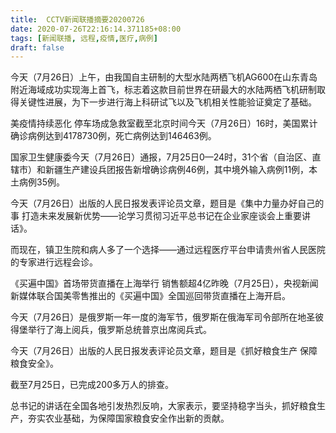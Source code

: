 ```yaml
---
title:  CCTV新闻联播摘要20200726
date: 2020-07-26T22:16:14.371185+08:00
tags: [新闻联播, 远程,疫情,医疗,病例]
draft: false
---
```


今天（7月26日）上午，由我国自主研制的大型水陆两栖飞机AG600在山东青岛附近海域成功实现海上首飞，标志着这款目前世界在研最大的水陆两栖飞机研制取得关键性进展，为下一步进行海上科研试飞以及飞机相关性能验证奠定了基础。

美<span class="keywords_content">疫情</span>持续恶化 停车场成急救室截至北京时间今天（7月26日）16时，美国累计确诊<span class="keywords_content">病例</span>达到4178730例，死亡<span class="keywords_content">病例</span>达到146463例。

国家卫生健康委今天（7月26日）通报，7月25日0—24时，31个省（自治区、直辖市）和新疆生产建设兵团报告新增确诊<span class="keywords_content">病例</span>46例，其中境外输入<span class="keywords_content">病例</span>11例，本土<span class="keywords_content">病例</span>35例。

今天（7月26日）出版的人民日报发表评论员文章，题目是《集中力量办好自己的事 打造未来发展新优势——论学习贯彻习近平总书记在企业家座谈会上重要讲话》。

而现在，镇卫生院和病人多了一个选择——通过<span class="keywords_content">远程</span><span class="keywords_fund">医疗</span>平台申请贵州省人民医院的专家进行<span class="keywords_content">远程</span>会诊。

《买遍中国》首场带货直播在上海举行 销售额超4亿昨晚（7月25日），央视新闻新媒体联合国美零售推出的《买遍中国》全国巡回带货直播在上海开启。

今天（7月26日）是俄罗斯一年一度的海军节，俄罗斯在俄海军司令部所在地圣彼得堡举行了海上阅兵，俄罗斯总统普京出席阅兵式。

今天（7月26日）出版的人民日报发表评论员文章，题目是《抓好粮食生产 保障粮食安全》。

截至7月25日，已完成200多万人的排查。

总书记的讲话在全国各地引发热烈反响，大家表示，要坚持稳字当头，抓好粮食生产，夯实农业基础，为保障国家粮食安全作出新的贡献。
